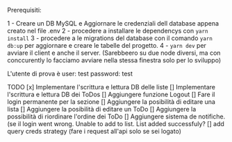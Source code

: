 

Prerequisiti:

1 - Creare un DB MySQL e Aggiornare le credenziali dell database appena creato nel file .env 
2 - procedere a installare le dependencys con `yarn install`
3 - procedere a le migrations del database con il comando `yarn db:up` per aggiornare e creare le tabelle del progetto. 
4 - `yarn dev` per avviare il client e anche il server.  (Sarebbeero su due node diversi, ma con conccurently lo facciamo avviare nella stessa finestra solo per lo sviluppo)

L'utente di prova è    user:  test   password: test 



TODO
[x] Implementare l'scrittura e lettura DB delle liste
[] Implementare l'scrittura e lettura DB dei ToDos 
[] Aggiungere funzione Logout
[] Fare il login permanente per la sezione
[] Aggiungere la posibilità di editare una lista
[] Aggiungere la posibilità di editare un ToDo
[] Aggiungere la possibilità di riordinare l'ordine dei ToDo
[] Aggiungere sistema de notifiche. (se il login went wrong. Unable to add to list.  List added successfuly?
[] add query creds strategy (fare i request all'api solo se sei logato)